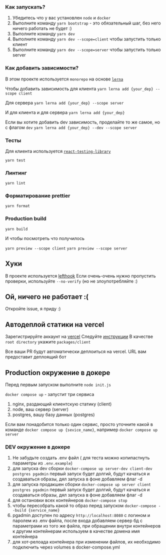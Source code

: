 ### Как запускать?

1. Убедитесь что у вас установлен `node` и `docker`
2. Выполните команду `yarn bootstrap` - это обязательный шаг, без него ничего работать не будет :)
3. Выполните команду `yarn dev`
4. Выполните команду `yarn dev --scope=client` чтобы запустить только клиент
5. Выполните команду `yarn dev --scope=server` чтобы запустить только server

### Как добавить зависимости?

В этом проекте используется `monorepo` на основе [`lerna`](https://github.com/lerna/lerna)

Чтобы добавить зависимость для клиента
`yarn lerna add {your_dep} --scope client`

Для сервера
`yarn lerna add {your_dep} --scope server`

И для клиента и для сервера
`yarn lerna add {your_dep}`

Если вы хотите добавить dev зависимость, проделайте то же самое, но с флагом `dev`
`yarn lerna add {your_dep} --dev --scope server`

### Тесты

Для клиента используется [`react-testing-library`](https://testing-library.com/docs/react-testing-library/intro/)

`yarn test`

### Линтинг

`yarn lint`

### Форматирование prettier

`yarn format`

### Production build

`yarn build`

И чтобы посмотреть что получилось

`yarn preview --scope client`
`yarn preview --scope server`

## Хуки

В проекте используется [lefthook](https://github.com/evilmartians/lefthook)
Если очень-очень нужно пропустить проверки, используйте `--no-verify` (но не злоупотребляйте :)

## Ой, ничего не работает :(

Откройте issue, я приду :)

## Автодеплой статики на vercel

Зарегистрируйте аккаунт на [vercel](https://vercel.com/)
Следуйте [инструкции](https://vitejs.dev/guide/static-deploy.html#vercel-for-git)
В качестве `root directory` укажите `packages/client`

Все ваши PR будут автоматически деплоиться на vercel. URL вам предоставит деплоящий бот

## Production окружение в докере

Перед первым запуском выполните `node init.js`

`docker compose up` - запустит три сервиса

1. nginx, раздающий клиентскую статику (client)
2. node, ваш сервер (server)
3. postgres, вашу базу данных (postgres)

Если вам понадобится только один сервис, просто уточните какой в команде
`docker compose up {sevice_name}`, например `docker compose up server`

### DEV окружение в докере

1. Не забудьте создать .env файл ( для теста можно копипастнуть параметры из `.env.example`)
2. для запуска dev сборки `docker-compose up server-dev client-dev postgres pgadmin` первый запуск будет долгий, будут качаться и создаваться образы, дял запуска в фоне добавляем флаг -d
3. для запуска продакшен сборки `docker-compose up server client postgres pgadmin` первый запуск будет долгий, будут качаться и создаваться образы, дял запуска в фоне добавляем флаг -d
4. для остановки всех контейнеров `docker-compose stop`
5. чтобы пересобрать какой то образ перед запуском `docker-compose --build {service_name}`
6. pgadmin доступен по адресу `http://localhost:8080` с логином и паролем из .env файла, после входа добавляем сервер бд с параметрами из того же файла, при обращении внутри контейнеров к другим контейнерам используем в качестве домена имя контейнера
7. для хот-релоада контейнера при изменении файлов, их необходимо подключить через volumes в docker-compose.yml
